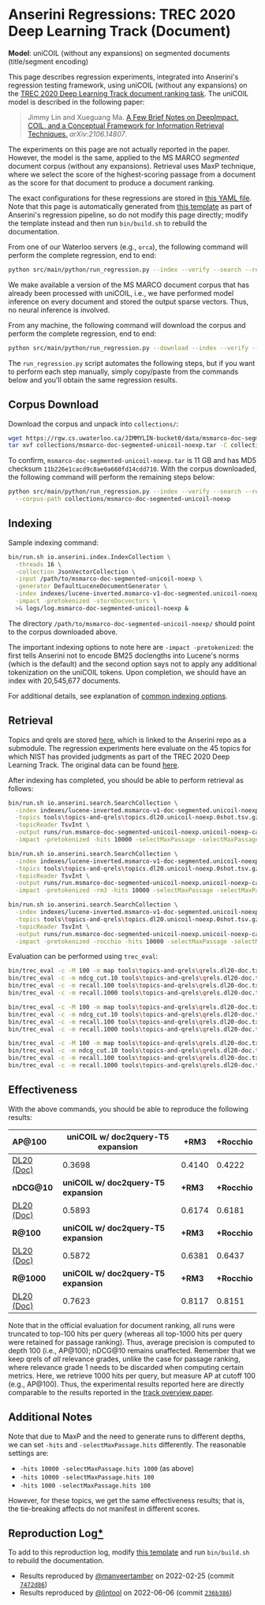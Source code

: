 # Anserini Regressions: TREC 2020 Deep Learning Track (Document)

**Model**: uniCOIL (without any expansions) on segmented documents (title/segment encoding)

This page describes regression experiments, integrated into Anserini's regression testing framework, using uniCOIL (without any expansions) on the [TREC 2020 Deep Learning Track document ranking task](https://trec.nist.gov/data/deep2020.html).
The uniCOIL model is described in the following paper:

> Jimmy Lin and Xueguang Ma. [A Few Brief Notes on DeepImpact, COIL, and a Conceptual Framework for Information Retrieval Techniques.](https://arxiv.org/abs/2106.14807) _arXiv:2106.14807_.

The experiments on this page are not actually reported in the paper.
However, the model is the same, applied to the MS MARCO _segmented_ document corpus (without any expansions).
Retrieval uses MaxP technique, where we select the score of the highest-scoring passage from a document as the score for that document to produce a document ranking.

The exact configurations for these regressions are stored in [this YAML file](../../src/main/resources/regression/dl20-doc-segmented.unicoil-noexp.cached.yaml).
Note that this page is automatically generated from [this template](../../src/main/resources/docgen/templates/dl20-doc-segmented.unicoil-noexp.cached.template) as part of Anserini's regression pipeline, so do not modify this page directly; modify the template instead and then run `bin/build.sh` to rebuild the documentation.

From one of our Waterloo servers (e.g., `orca`), the following command will perform the complete regression, end to end:

```bash
python src/main/python/run_regression.py --index --verify --search --regression dl20-doc-segmented.unicoil-noexp.cached
```

We make available a version of the MS MARCO document corpus that has already been processed with uniCOIL, i.e., we have performed model inference on every document and stored the output sparse vectors.
Thus, no neural inference is involved.

From any machine, the following command will download the corpus and perform the complete regression, end to end:

```bash
python src/main/python/run_regression.py --download --index --verify --search --regression dl20-doc-segmented.unicoil-noexp.cached
```

The `run_regression.py` script automates the following steps, but if you want to perform each step manually, simply copy/paste from the commands below and you'll obtain the same regression results.

## Corpus Download

Download the corpus and unpack into `collections/`:

```bash
wget https://rgw.cs.uwaterloo.ca/JIMMYLIN-bucket0/data/msmarco-doc-segmented-unicoil-noexp.tar -P collections/
tar xvf collections/msmarco-doc-segmented-unicoil-noexp.tar -C collections/
```

To confirm, `msmarco-doc-segmented-unicoil-noexp.tar` is 11 GB and has MD5 checksum `11b226e1cacd9c8ae0a660fd14cdd710`.
With the corpus downloaded, the following command will perform the remaining steps below:

```bash
python src/main/python/run_regression.py --index --verify --search --regression dl20-doc-segmented.unicoil-noexp.cached \
  --corpus-path collections/msmarco-doc-segmented-unicoil-noexp
```

## Indexing

Sample indexing command:

```bash
bin/run.sh io.anserini.index.IndexCollection \
  -threads 16 \
  -collection JsonVectorCollection \
  -input /path/to/msmarco-doc-segmented-unicoil-noexp \
  -generator DefaultLuceneDocumentGenerator \
  -index indexes/lucene-inverted.msmarco-v1-doc-segmented.unicoil-noexp/ \
  -impact -pretokenized -storeDocvectors \
  >& logs/log.msmarco-doc-segmented-unicoil-noexp &
```

The directory `/path/to/msmarco-doc-segmented-unicoil-noexp/` should point to the corpus downloaded above.

The important indexing options to note here are `-impact -pretokenized`: the first tells Anserini not to encode BM25 doclengths into Lucene's norms (which is the default) and the second option says not to apply any additional tokenization on the uniCOIL tokens.
Upon completion, we should have an index with 20,545,677 documents.

For additional details, see explanation of [common indexing options](../../docs/common-indexing-options.md).

## Retrieval

Topics and qrels are stored [here](https://github.com/castorini/anserini-tools/tree/master/topics-and-qrels), which is linked to the Anserini repo as a submodule.
The regression experiments here evaluate on the 45 topics for which NIST has provided judgments as part of the TREC 2020 Deep Learning Track.
The original data can be found [here](https://trec.nist.gov/data/deep2020.html).

After indexing has completed, you should be able to perform retrieval as follows:

```bash
bin/run.sh io.anserini.search.SearchCollection \
  -index indexes/lucene-inverted.msmarco-v1-doc-segmented.unicoil-noexp/ \
  -topics tools\topics-and-qrels\topics.dl20.unicoil-noexp.0shot.tsv.gz \
  -topicReader TsvInt \
  -output runs/run.msmarco-doc-segmented-unicoil-noexp.unicoil-noexp-cached.topics.dl20.unicoil-noexp.0shot.txt \
  -impact -pretokenized -hits 10000 -selectMaxPassage -selectMaxPassage.delimiter "#" -selectMaxPassage.hits 1000 &

bin/run.sh io.anserini.search.SearchCollection \
  -index indexes/lucene-inverted.msmarco-v1-doc-segmented.unicoil-noexp/ \
  -topics tools\topics-and-qrels\topics.dl20.unicoil-noexp.0shot.tsv.gz \
  -topicReader TsvInt \
  -output runs/run.msmarco-doc-segmented-unicoil-noexp.unicoil-noexp-cached+rm3.topics.dl20.unicoil-noexp.0shot.txt \
  -impact -pretokenized -rm3 -hits 10000 -selectMaxPassage -selectMaxPassage.delimiter "#" -selectMaxPassage.hits 1000 &

bin/run.sh io.anserini.search.SearchCollection \
  -index indexes/lucene-inverted.msmarco-v1-doc-segmented.unicoil-noexp/ \
  -topics tools\topics-and-qrels\topics.dl20.unicoil-noexp.0shot.tsv.gz \
  -topicReader TsvInt \
  -output runs/run.msmarco-doc-segmented-unicoil-noexp.unicoil-noexp-cached+rocchio.topics.dl20.unicoil-noexp.0shot.txt \
  -impact -pretokenized -rocchio -hits 10000 -selectMaxPassage -selectMaxPassage.delimiter "#" -selectMaxPassage.hits 1000 &
```

Evaluation can be performed using `trec_eval`:

```bash
bin/trec_eval -c -M 100 -m map tools\topics-and-qrels\qrels.dl20-doc.txt runs/run.msmarco-doc-segmented-unicoil-noexp.unicoil-noexp-cached.topics.dl20.unicoil-noexp.0shot.txt
bin/trec_eval -c -m ndcg_cut.10 tools\topics-and-qrels\qrels.dl20-doc.txt runs/run.msmarco-doc-segmented-unicoil-noexp.unicoil-noexp-cached.topics.dl20.unicoil-noexp.0shot.txt
bin/trec_eval -c -m recall.100 tools\topics-and-qrels\qrels.dl20-doc.txt runs/run.msmarco-doc-segmented-unicoil-noexp.unicoil-noexp-cached.topics.dl20.unicoil-noexp.0shot.txt
bin/trec_eval -c -m recall.1000 tools\topics-and-qrels\qrels.dl20-doc.txt runs/run.msmarco-doc-segmented-unicoil-noexp.unicoil-noexp-cached.topics.dl20.unicoil-noexp.0shot.txt

bin/trec_eval -c -M 100 -m map tools\topics-and-qrels\qrels.dl20-doc.txt runs/run.msmarco-doc-segmented-unicoil-noexp.unicoil-noexp-cached+rm3.topics.dl20.unicoil-noexp.0shot.txt
bin/trec_eval -c -m ndcg_cut.10 tools\topics-and-qrels\qrels.dl20-doc.txt runs/run.msmarco-doc-segmented-unicoil-noexp.unicoil-noexp-cached+rm3.topics.dl20.unicoil-noexp.0shot.txt
bin/trec_eval -c -m recall.100 tools\topics-and-qrels\qrels.dl20-doc.txt runs/run.msmarco-doc-segmented-unicoil-noexp.unicoil-noexp-cached+rm3.topics.dl20.unicoil-noexp.0shot.txt
bin/trec_eval -c -m recall.1000 tools\topics-and-qrels\qrels.dl20-doc.txt runs/run.msmarco-doc-segmented-unicoil-noexp.unicoil-noexp-cached+rm3.topics.dl20.unicoil-noexp.0shot.txt

bin/trec_eval -c -M 100 -m map tools\topics-and-qrels\qrels.dl20-doc.txt runs/run.msmarco-doc-segmented-unicoil-noexp.unicoil-noexp-cached+rocchio.topics.dl20.unicoil-noexp.0shot.txt
bin/trec_eval -c -m ndcg_cut.10 tools\topics-and-qrels\qrels.dl20-doc.txt runs/run.msmarco-doc-segmented-unicoil-noexp.unicoil-noexp-cached+rocchio.topics.dl20.unicoil-noexp.0shot.txt
bin/trec_eval -c -m recall.100 tools\topics-and-qrels\qrels.dl20-doc.txt runs/run.msmarco-doc-segmented-unicoil-noexp.unicoil-noexp-cached+rocchio.topics.dl20.unicoil-noexp.0shot.txt
bin/trec_eval -c -m recall.1000 tools\topics-and-qrels\qrels.dl20-doc.txt runs/run.msmarco-doc-segmented-unicoil-noexp.unicoil-noexp-cached+rocchio.topics.dl20.unicoil-noexp.0shot.txt
```

## Effectiveness

With the above commands, you should be able to reproduce the following results:

| **AP@100**                                                                                                   | **uniCOIL w/ doc2query-T5 expansion**| **+RM3**  | **+Rocchio**|
|:-------------------------------------------------------------------------------------------------------------|-----------|-----------|-----------|
| [DL20 (Doc)](https://trec.nist.gov/data/deep2020.html)                                                       | 0.3698    | 0.4140    | 0.4222    |
| **nDCG@10**                                                                                                  | **uniCOIL w/ doc2query-T5 expansion**| **+RM3**  | **+Rocchio**|
| [DL20 (Doc)](https://trec.nist.gov/data/deep2020.html)                                                       | 0.5893    | 0.6174    | 0.6181    |
| **R@100**                                                                                                    | **uniCOIL w/ doc2query-T5 expansion**| **+RM3**  | **+Rocchio**|
| [DL20 (Doc)](https://trec.nist.gov/data/deep2020.html)                                                       | 0.5872    | 0.6381    | 0.6437    |
| **R@1000**                                                                                                   | **uniCOIL w/ doc2query-T5 expansion**| **+RM3**  | **+Rocchio**|
| [DL20 (Doc)](https://trec.nist.gov/data/deep2020.html)                                                       | 0.7623    | 0.8117    | 0.8151    |

Note that in the official evaluation for document ranking, all runs were truncated to top-100 hits per query (whereas all top-1000 hits per query were retained for passage ranking).
Thus, average precision is computed to depth 100 (i.e., AP@100); nDCG@10 remains unaffected.
Remember that we keep qrels of _all_ relevance grades, unlike the case for passage ranking, where relevance grade 1 needs to be discarded when computing certain metrics.
Here, we retrieve 1000 hits per query, but measure AP at cutoff 100 (e.g., AP@100).
Thus, the experimental results reported here are directly comparable to the results reported in the [track overview paper](https://arxiv.org/abs/2102.07662).

## Additional Notes

Note that due to MaxP and the need to generate runs to different depths, we can set `-hits` and `-selectMaxPassage.hits` differently.
The reasonable settings are:

+ `-hits 10000 -selectMaxPassage.hits 1000` (as above)
+ `-hits 10000 -selectMaxPassage.hits 100`
+ `-hits 1000 -selectMaxPassage.hits 100`

However, for these topics, we get the same effectiveness results; that is, the tie-breaking affects do not manifest in different scores.

## Reproduction Log[*](../../docs/reproducibility.md)

To add to this reproduction log, modify [this template](../../src/main/resources/docgen/templates/dl20-doc-segmented.unicoil-noexp.cached.template) and run `bin/build.sh` to rebuild the documentation.

+ Results reproduced by [@manveertamber](https://github.com/manveertamber) on 2022-02-25 (commit [`7472d86`](https://github.com/castorini/anserini/commit/7472d862c7311bc8bbd30655c940d6396e27c223))
+ Results reproduced by [@lintool](https://github.com/lintool) on 2022-06-06 (commit [`236b386`](https://github.com/castorini/anserini/commit/236b386ddc11d292b4b736162b59488a02236d6c))
